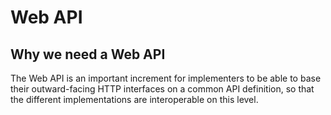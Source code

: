 # Web API

## Why we need a Web API

The Web API is an important increment for implementers to be able to base their outward-facing HTTP 
interfaces on a common API definition, so that the different implementations are interoperable on this level.
